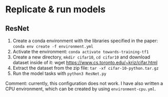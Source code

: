 # Replicate & run models
## ResNet
1. Create a conda environment with the libraries specified in the paper: `conda env create -f environment.yml`
2. Activate the environment: `conda activate towards-training-tf1`
3. Create a new directory, `mkdir cifar10`, `cd cifar10` and download dataset inside of it: wget https://www.cs.toronto.edu/~kriz/cifar.html 
4. Extract the dataset from the zip file: `tar -xf cifar-10-python.tar.gz`
5. Run the model tasks with `python3 ResNet.py`  

Comment: currently, this configuration does not work. I have also written a CPU environment, which can be created by using `environment-cpu.yml`.